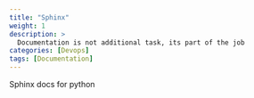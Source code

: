 ```yaml
---
title: "Sphinx"
weight: 1
description: >
  Documentation is not additional task, its part of the job
categories: [Devops]
tags: [Documentation]
---
```



Sphinx docs for python